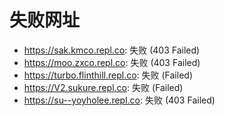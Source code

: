 # 失败网址
- https://sak.kmco.repl.co: 失败 (403
Failed)
- https://moo.zxco.repl.co: 失败 (403
Failed)
- https://turbo.flinthill.repl.co: 失败 (Failed)
- https://V2.sukure.repl.co: 失败 (Failed)
- https://su--yoyholee.repl.co: 失败 (403
Failed)

